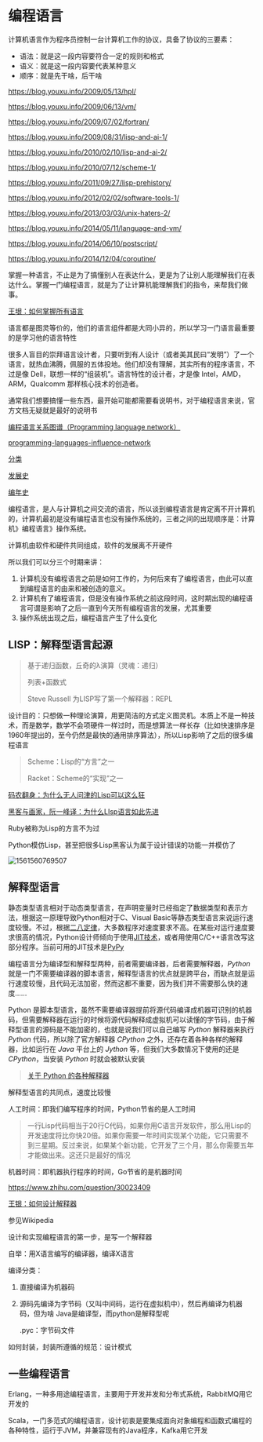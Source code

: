 # 编程语言

计算机语言作为程序员控制一台计算机工作的协议，具备了协议的三要素：

- 语法：就是这一段内容要符合一定的规则和格式
- 语义：就是这一段内容要代表某种意义
- 顺序：就是先干啥，后干啥

https://blog.youxu.info/2009/05/13/hpl/

<https://blog.youxu.info/2009/06/13/vm/>

https://blog.youxu.info/2009/07/02/fortran/

https://blog.youxu.info/2009/08/31/lisp-and-ai-1/

<https://blog.youxu.info/2010/02/10/lisp-and-ai-2/>

<https://blog.youxu.info/2010/07/12/scheme-1/>

<https://blog.youxu.info/2011/09/27/lisp-prehistory/>

<https://blog.youxu.info/2012/02/02/software-tools-1/>

<https://blog.youxu.info/2013/03/03/unix-haters-2/>

<https://blog.youxu.info/2014/05/11/language-and-vm/>

<https://blog.youxu.info/2014/06/10/postscript/>

<https://blog.youxu.info/2014/12/04/coroutine/>


掌握一种语言，不止是为了搞懂别人在表达什么，更是为了让别人能理解我们在表达什么。掌握一门编程语言，就是为了让计算机能理解我们的指令，来帮我们做事。



[王垠：如何掌握所有语言](http://www.yinwang.org/blog-cn/2017/07/06/master-pl)

语言都是图灵等价的，他们的语言组件都是大同小异的，所以学习一门语言最重要的是学习他的语言特性

很多人盲目的崇拜语言设计者，只要听到有人设计（或者美其民曰“发明”）了一个语言，就热血沸腾，佩服的五体投地。他们却没有理解，其实所有的程序语言，不过是像 Dell，联想一样的“组装机”。语言特性的设计者，才是像 Intel，AMD，ARM，Qualcomm 那样核心技术的创造者。


通常我们想要搞懂一些东西，最开始可能都需要看说明书，对于编程语言来说，官方文档无疑就是最好的说明书

[编程语言关系图谱（Programming language network）](http://fatiherikli.github.io/programming-language-network/)

[programming-languages-influence-network](https://exploring-data.com/vis/programming-languages-influence-network/)

[分类](https://blog.csdn.net/coding_dong/article/details/80920571)

[发展史](https://zh.wikipedia.org/wiki/%E7%A8%8B%E5%BC%8F%E8%AA%9E%E8%A8%80%E6%AD%B7%E5%8F%B2)

[编年史](<http://www.omegaxyz.com/2018/01/24/programmla_his/>)



编程语言，是人与计算机之间交流的语言，所以谈到编程语言是肯定离不开计算机的，计算机最初是没有编程语言也没有操作系统的，三者之间的出现顺序是：计算机》编程语言》操作系统。

计算机由软件和硬件共同组成，软件的发展离不开硬件

所以我们可以分三个时期来讲：

1. 计算机没有编程语言之前是如何工作的，为何后来有了编程语言，由此可以直到编程语言的由来和被创造的意义。
2. 计算机有了编程语言，但是没有操作系统之前这段时间，这时期出现的编程语言可谓是影响了之后一直到今天所有编程语言的发展，尤其重要
3. 操作系统出现之后，编程语言产生了什么变化

## LISP：解释型语言起源

> 基于递归函数，丘奇的λ演算（灵魂：递归）
>
> 列表+函数式
>
> Steve Russell 为LISP写了第一个解释器：REPL



设计目的：只想做一种理论演算，用更简洁的方式定义图灵机。本质上不是一种技术，而是数学，数学不会项硬件一样过时，而是想算法一样长存（比如快速排序是1960年提出的，至今仍然是最快的通用排序算法），所以Lisp影响了之后的很多编程语言

> Scheme：Lisp的“方言”之一
>
> Racket：Scheme的“实现”之一



[码农翻身：为什么无人问津的Lisp可以这么狂](https://mp.weixin.qq.com/s?__biz=MzAxOTc0NzExNg==&mid=2665516226&idx=1&sn=6fea7e36d1aa769e6d5b0af6702ae3db&chksm=80d67481b7a1fd9773b516c87f1e2cd3d9e392242430704243da3f4b45c2653d6304a749fa23&mpshare=1&scene=1&srcid=&key=98ed5c14c3ff9f33573d9dd6c829d31021447a2475ed313c6112f9450a066c76720b2adf68ca773573cbfde7c6f21266436491b936c303246993a872647013b451cbc95aab408577a0d3a50dd8e7f39a&ascene=1&uin=MTY0MzI2ODAwMQ%3D%3D&devicetype=Windows+10&version=62060739&lang=zh_CN&pass_ticket=Wt14ITPPeFy%2FKQ%2FeEUIYY3NMILoRxn0s7ZUc2muNBezBS0rp2JU3%2BiOYN2LJ3Uin)

[黑客与画家，阮一峰译：为什么LIsp语言如此先进](http://www.ruanyifeng.com/blog/2010/10/why_lisp_is_superior.html)



Ruby被称为Lisp的方言不为过

Python模仿Lisp，甚至把很多Lisp黑客认为属于设计错误的功能一并模仿了


![1561560769507](C:\Users\IAWAI\AppData\Roaming\Typora\typora-user-images\1561560769507.png)



## 解释型语言

静态类型语言相对于动态类型语言，在声明变量时已经指定了数据类型和表示方法，根据这一原理导致Python相对于C、Visual Basic等静态类型语言来说运行速度较慢。不过，根据[二八定律](https://zh.wikipedia.org/wiki/%E5%B8%95%E9%9B%B7%E6%89%98%E6%B3%95%E5%88%99)，大多数程序对速度要求不高。在某些对运行速度要求很高的情况，Python设计师倾向于使用[JIT技术](https://zh.wikipedia.org/wiki/%E5%8D%B3%E6%99%82%E7%B7%A8%E8%AD%AF)，或者用使用C/C++语言改写这部分程序。当前可用的JIT技术是[PyPy](https://zh.wikipedia.org/wiki/PyPy)


编程语言分为编译型和解释型两种，前者需要编译器，后者需要解释器，*Python* 就是一门不需要编译器的脚本语言，解释型语言的优点就是跨平台，而缺点就是运行速度较慢，且代码无法加密，然而这都不重要，因为我们并不需要那么快的速度……

Python 是脚本型语言，虽然不需要编译器提前将源代码编译成机器可识别的机器码，但需要解释器在运行的时候将源代码解释成虚拟机可以读懂的字节码，由于解释型语言的源码是不能加密的，也就是说我们可以自己编写 *Python* 解释器来执行 *Python* 代码，所以除了官方解释器 *CPython* 之外，还存在着各种各样的解释器，比如运行在 *Java* 平台上的 *Jython* 等，但我们大多数情况下使用的还是 *CPython*，当安装 *Python* 时就会被默认安装

> [关于 Python 的各种解释器](https://www.cnblogs.com/mq0036/p/5014236.html)

解释型语言的共同点，速度比较慢

人工时间：即我们编写程序的时间，Python节省的是人工时间

> 一行Lisp代码相当于20行C代码，如果你用C语言开发软件，那么用Lisp的开发速度将比你快20倍。如果你需要一年时间实现某个功能，它只需要不到三星期。反过来说，如果某个新功能，它开发了三个月，那么你需要五年才能做出来。这还只是最好的情况

机器时间：即机器执行程序的时间，Go节省的是机器时间

<https://www.zhihu.com/question/30023409>

[王银：如何设计解释器](<http://www.yinwang.org/blog-cn/2012/08/01/interpreter>)

参见Wikipedia

设计和实现编程语言的第一步，是写一个解释器



自举：用X语言编写的编译器，编译X语言


编译分类：

1. 直接编译为机器码

2. 源码先编译为字节码（又叫中间码，运行在虚拟机中），然后再编译为机器码，但为啥 Java是编译型，而python是解释型呢

   .pyc：字节码文件



如何封装，封装所遵循的规范：设计模式

## 一些编程语言

Erlang，一种多用途编程语言，主要用于开发并发和分布式系统，RabbitMQ用它开发的

Scala，一门多范式的编程语言，设计初衷是要集成面向对象编程和函数式编程的各种特性，运行于JVM，并兼容现有的Java程序，Kafka用它开发
